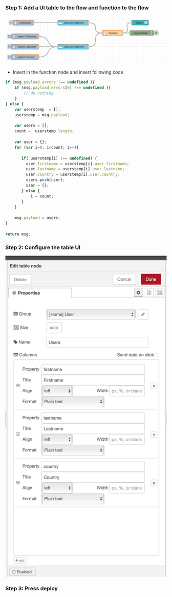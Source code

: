 ### Step 1: Add a UI table to the flow and function to the flow

![](../images/setup-table-00.png)

* Insert in the function node and insert following code

```javascript
if (msg.payload.errors !== undefined ){
    if (msg.payload.errors[0] !== undefined ){
        // do nothing
    }
} else {
    var userstemp  = [];
    userstemp = msg.payload;
    
    var users = [];
    count =  userstemp.length;
    
    var user = {};
    for (var i=0; i<count; i++){
        
       if( userstemp[i] !== undefined) {
         user.firstname = userstemp[i].user.firstname;
         user.lastname = userstemp[i].user.lastname;
         user.country = userstemp[i].user.country;
         users.push(user);
         user = {};
       } else {
           i = count;
       }
    }
    
    msg.payload = users;
}

return msg;
```

### Step 2: Configure the table UI

![](../images/setup-table-01.png)

### Step 3: Press deploy
